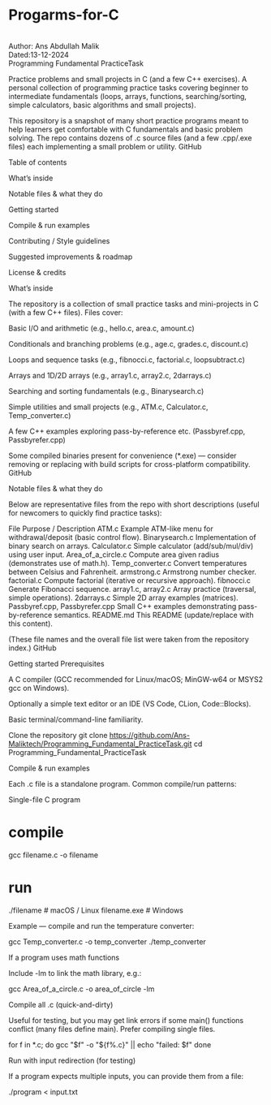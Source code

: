# Progarms-for-C
<br>
Author: Ans Abdullah Malik
<br>
Dated:13-12-2024
<br>
Programming Fundamental PracticeTask

Practice problems and small projects in C (and a few C++ exercises).
A personal collection of programming practice tasks covering beginner to intermediate fundamentals (loops, arrays, functions, searching/sorting, simple calculators, basic algorithms and small projects).

This repository is a snapshot of many short practice programs meant to help learners get comfortable with C fundamentals and basic problem solving. The repo contains dozens of .c source files (and a few .cpp/.exe files) each implementing a small problem or utility. 
GitHub

Table of contents

What’s inside

Notable files & what they do

Getting started

Compile & run examples

Contributing / Style guidelines

Suggested improvements & roadmap

License & credits

What’s inside

The repository is a collection of small practice tasks and mini-projects in C (with a few C++ files). Files cover:

Basic I/O and arithmetic (e.g., hello.c, area.c, amount.c)

Conditionals and branching problems (e.g., age.c, grades.c, discount.c)

Loops and sequence tasks (e.g., fibnocci.c, factorial.c, loopsubtract.c)

Arrays and 1D/2D arrays (e.g., array1.c, array2.c, 2darrays.c)

Searching and sorting fundamentals (e.g., Binarysearch.c)

Simple utilities and small projects (e.g., ATM.c, Calculator.c, Temp_converter.c)

A few C++ examples exploring pass-by-reference etc. (Passbyref.cpp, Passbyrefer.cpp)

Some compiled binaries present for convenience (*.exe) — consider removing or replacing with build scripts for cross-platform compatibility. 
GitHub

Notable files & what they do

Below are representative files from the repo with short descriptions (useful for newcomers to quickly find practice tasks):

File	Purpose / Description
ATM.c	Example ATM-like menu for withdrawal/deposit (basic control flow).
Binarysearch.c	Implementation of binary search on arrays.
Calculator.c	Simple calculator (add/sub/mul/div) using user input.
Area_of_a_circle.c	Compute area given radius (demonstrates use of math.h).
Temp_converter.c	Convert temperatures between Celsius and Fahrenheit.
armstrong.c	Armstrong number checker.
factorial.c	Compute factorial (iterative or recursive approach).
fibnocci.c	Generate Fibonacci sequence.
array1.c, array2.c	Array practice (traversal, simple operations).
2darrays.c	Simple 2D array examples (matrices).
Passbyref.cpp, Passbyrefer.cpp	Small C++ examples demonstrating pass-by-reference semantics.
README.md	This README (update/replace with this content).

(These file names and the overall file list were taken from the repository index.) 
GitHub

Getting started
Prerequisites

A C compiler (GCC recommended for Linux/macOS; MinGW-w64 or MSYS2 gcc on Windows).

Optionally a simple text editor or an IDE (VS Code, CLion, Code::Blocks).

Basic terminal/command-line familiarity.

Clone the repository
git clone https://github.com/Ans-Maliktech/Programming_Fundamental_PracticeTask.git
cd Programming_Fundamental_PracticeTask

Compile & run examples

Each .c file is a standalone program. Common compile/run patterns:

Single-file C program
# compile
gcc filename.c -o filename

# run
./filename        # macOS / Linux
filename.exe      # Windows


Example — compile and run the temperature converter:

gcc Temp_converter.c -o temp_converter
./temp_converter

If a program uses math functions

Include -lm to link the math library, e.g.:

gcc Area_of_a_circle.c -o area_of_circle -lm

Compile all .c (quick-and-dirty)

Useful for testing, but you may get link errors if some main() functions conflict (many files define main). Prefer compiling single files.

for f in *.c; do
  gcc "$f" -o "${f%.c}" || echo "failed: $f"
done

Run with input redirection (for testing)

If a program expects multiple inputs, you can provide them from a file:

./program < input.txt
